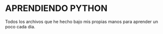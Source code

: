 # APRENDIENDO PYTHON

Todos los archivos que he hecho bajo mis propias manos para aprender un poco cada dia.
